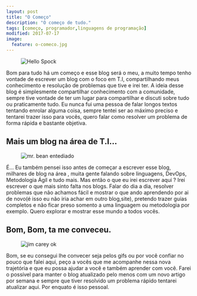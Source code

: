 ```yaml
---
layout: post
title: "O Começo"
description: "O começo de tudo."
tags: [começo, programador,linguagens de programação]
modified: 2017-07-17
image:
  feature: o-comeco.jpg
---
```


<figure>
	<img src="{{ site.url }}/images/spock.jpg" alt="Hello Spock"/>
</figure>
Bom para tudo há um começo e esse blog será o meu, a muito tempo tenho vontade de escrever um blog com o foco em T.I, compartilhando meus conhecimento e resolução de problemas que tive e irei ter.
A ideia desse blog é simplesmente compartilhar conhecimento com a comunidade, sempre tive vontade de ter um lugar para compartilhar e discuti sobre tudo ou praticamente tudo.
Eu nunca fui uma pessoa de falar longos textos tentando enrolar alguma coisa, sempre tentei ser ao máximo preciso e tentarei trazer isso para vocês, quero falar como resolver um problema de forma rápida e bastante objetiva.

## Mais um blog na área de T.I...
<figure>
	<img src="{{ site.url }}/images/bean-bored.gif" alt="mr. bean entediado"/>
</figure>

É... Eu também pensei isso antes de começar a escrever esse blog, milhares de blog na área , muita gente falando sobre linguagens, DevOps, Metodologia Ágil e tudo mais. Mas então o que eu irei escrever aqui ? Irei escrever o que mais sinto falta nos blogs. Falar do dia a dia, resolver problemas que não achamos fácil e mostrar o que ando aprendendo por ai de novo(é isso eu não iria achar em outro blog,site), pretendo trazer guias completos e não ficar preso somento a uma linguagem ou metodologia por exemplo. Quero explorar e mostrar esse mundo a todos vocês.

## Bom, Bom, ta me conveceu.
<figure>
	<img src="{{ site.url }}/images/jim-ok.gif" alt="jim carey ok"/>
</figure>

Bom, se eu consegui lhe convecer seja pelos gifs ou por você confiar no pouco que falei aqui, peço a vocês que me acompanhe nessa nova trajetória e que eu possa ajudar a você e também aprender com você. Farei o possível para manter o blog atualizado pelo menos com um novo artigo por semana e sempre que tiver resolvido um problema rápido tentarei atualizar aqui. Por enquato é isso pessoal.